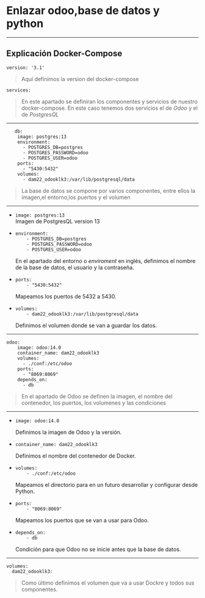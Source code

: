 # Enlazar odoo,base de datos y python

---

## Explicación Docker-Compose

```version: '3.1'```
>Aquí definimos la version del docker-compose

```services:```
>En este apartado se definiran los componentes y servicios de nuestro docker-compose. En este caso tenemos dos servicios
>el de *Odoo* y el de *PostgresQL*
---
```
   db: 
    image: postgres:13
    environment:
      - POSTGRES_DB=postgres
      - POSTGRES_PASSWORD=odoo
      - POSTGRES_USER=odoo
    ports:
      - "5430:5432"
    volumes:
      - dam22_odooklk3:/var/lib/postgresql/data
``` 
 

>La base de datos se compone por varios componentes, entre ellos la imagen,el entorno,los puertos y el volumen
---
* ```image: postgres:13```  
Imagen de PostgresQL version 13
* ```
  environment:
      - POSTGRES_DB=postgres
      - POSTGRES_PASSWORD=odoo
      - POSTGRES_USER=odoo
  ``` 
  En el apartado del entorno o *enviroment* en inglés, definimos el nombre de la base de datos, el usuario y la contraseña.
* ```
  ports:
      - "5430:5432"
  ```
  Mapeamos los puertos de 5432 a 5430.
* ```
  volumes:
      - dam22_odooklk3:/var/lib/postgresql/data
  ```
  Definimos el volumen donde se van a guardar los datos.
---
```
odoo:
    image: odoo:14.0
    container_name: dam22_odooklk3
    volumes:
      - ./conf:/etc/odoo
    ports:
      - "8069:8069"
    depends_on:
      - db
```

> En el apartado de Odoo se definen la imagen, el nombre del contenedor, los puertos, los volumenes y las condiciones
---
* ```
  image: odoo:14.0
  ```
  Definimos la imagen de Odoo y la versión.
* ```
  container_name: dam22_odooklk3
    ```
  Definimos el nombre del contenedor de Docker.
* ```
  volumes:
      - ./conf:/etc/odoo
  ```
  Mapeamos el directorio para en un futuro desarrollar y configurar desde Python.
* ```
  ports:
      - "8069:8069"
  ```
  Mapeamos los puertos que se van a usar para Odoo.
* ```
  depends_on:
      - db
  ```
  Condición para que Odoo no se inicie antes que la base de datos.
---

```
volumes:
  dam22_odooklk3:
  ```

>Como último definimos el volumen que va a usar Dockre y todos sus componentes.
  
  
